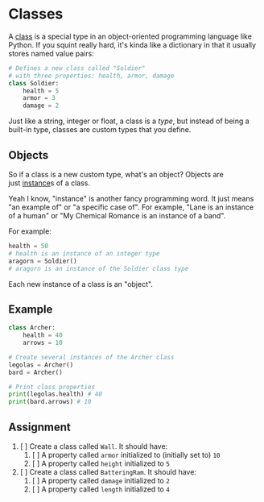 # Classes

A [class](https://docs.python.org/3/tutorial/classes.html) is a special type in an object-oriented programming language like Python. If you squint really hard, it's kinda like a dictionary in that it usually stores named value pairs:

```py
# Defines a new class called "Soldier"
# with three properties: health, armor, damage
class Soldier:
    health = 5
    armor = 3
    damage = 2
```

Just like a string, integer or float, a class is a *type*, but instead of being a built-in type, classes are custom types that you define.

## Objects

So if a class is a new custom type, what's an object? Objects are just [instance](https://stackoverflow.com/questions/20461907/what-is-meaning-of-instance-in-programming)s of a class.

Yeah I know, "instance" is another fancy programming word. It just means "an example of" or "a specific case of". For example, "Lane is an instance of a human" or "My Chemical Romance is an instance of a band".

For example:

```python
health = 50
# health is an instance of an integer type
aragorn = Soldier()
# aragorn is an instance of the Soldier class type
```

Each new instance of a class is an "object".

## Example

```py
class Archer:
    health = 40
    arrows = 10

# Create several instances of the Archer class
legolas = Archer()
bard = Archer()

# Print class properties
print(legolas.health) # 40
print(bard.arrows) # 10
```

## Assignment

1. [ ] Create a class called `Wall`. It should have:
   1. [ ] A property called `armor` initialized to (initially set to) `10`
   2. [ ] A property called `height` initialized to `5`
2. [ ] Create a class called `BatteringRam`. It should have:
   1. [ ] A property called `damage` initialized to `2`
   2. [ ] A property called `length` initialized to `4`
